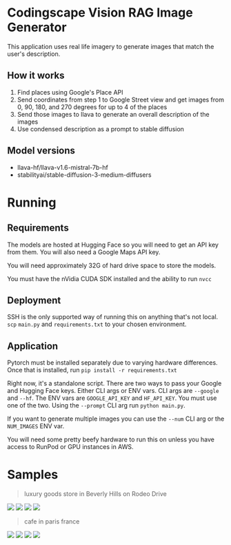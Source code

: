 # Codingscape Vision RAG Image Generator
This application uses real life imagery to generate images that match the user's description.

## How it works
1. Find places using Google's Place API
2. Send coordinates from step 1 to Google Street view and get images from 0, 90, 180, and 270 degrees for up to 4 of the places
3. Send those images to llava to generate an overall description of the images
4. Use condensed description as a prompt to stable diffusion

## Model versions
- llava-hf/llava-v1.6-mistral-7b-hf
- stabilityai/stable-diffusion-3-medium-diffusers

# Running
## Requirements
The models are hosted at Hugging Face so you will need to get an API key from them. You will also need a Google Maps API key.

You will need approximately 32G of hard drive space to store the models.

You must have the nVidia CUDA SDK installed and the ability to run `nvcc`

## Deployment
SSH is the only supported way of running this on anything that's not local. `scp` `main.py` and `requirements.txt` to your chosen environment.

## Application
Pytorch must be installed separately due to varying hardware differences. Once that is installed, run `pip install -r requirements.txt`

Right now, it's a standalone script. There are two ways to pass your Google and Hugging Face keys. Either CLI args or ENV vars.
CLI args are `--google` and `--hf`. The ENV vars are `GOOGLE_API_KEY` and `HF_API_KEY`. You must use one of the two. Using the `--prompt` CLI arg run `python main.py`.

If you want to generate multiple images you can use the `--num` CLI arg or the `NUM_IMAGES` ENV var.

You will need some pretty beefy hardware to run this on unless you have access to RunPod or GPU instances in AWS.

# Samples
> luxury goods store in Beverly Hills on Rodeo Drive

![](samples/sample1.png)
![](samples/sample2.png)
![](samples/sample3.png)
![](samples/sample4.png)

> cafe in paris france

![](samples/sample5.png)
![](samples/sample6.png)
![](samples/sample7.png)
![](samples/sample8.png)